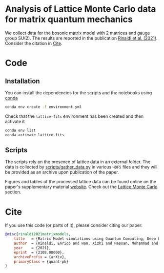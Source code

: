 # Analysis of Lattice Monte Carlo data for matrix quantum mechanics

We collect data for the bosonic matrix model with 2 matrices and gauge group SU(2).
The results are reported in the publication [Rinaldi et al. (2021)](www.arxiv.org/abs/2108.00000).
Consider the citation in [Cite](#cite).


# Code
## Installation

You can install the dependencies for the scripts and the notebooks using [conda](https://docs.conda.io/projects/conda/en/latest/)
```bash
conda env create -f environment.yml
```

Check that the `lattice-fits` environment has been created and then activate it
```bash
conda env list
conda activate lattice-fits
```

## Scripts

The scripts rely on the presence of lattice data in an external folder.
The data is collected by [scripts/gather_data.py](./scripts/gather_data.py) in various `HDF5` files and they will be provided as an archive upon publication of the paper.

Figures and tables of the processed lattice data can be found online on the paper's supplementary material [website](https://erinaldi.github.io/mm-qc-dl-supplemental/).
Check out the [Lattice Monte Carlo](https://erinaldi.github.io/mm-qc-dl-supplemental/mc/mc/) section.

# Cite

If you use this code (or parts of it), please consider citing our paper:
```bibtex
@misc{rinaldi2021matrixmodels,
    title   = {Matrix Model simulations using Quantum Computing, Deep Learning, and Lattice Monte Carlo}, 
    author  = {Rinaldi, Enrico and Han, Xizhi and Hassan, Mohammad and Feng, Yuan and Nori, Franco and McGuigan, Michael and Hanada, Masanori},
    year    = {2021},
    eprint  = {2108.00000},
    archivePrefix = {arXiv},
    primaryClass = {quant-ph}
}
```